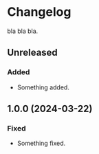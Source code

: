 # Changelog

bla bla bla.

## Unreleased

### Added

- Something added.

## 1.0.0 (2024-03-22)

### Fixed

- Something fixed.
